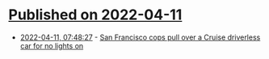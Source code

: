 # [Published on 2022-04-11](index.md)

* [2022-04-11, 07:48:27](https://news.ycombinator.com/item?id=30985843) - [San Francisco cops pull over a Cruise driverless car for no lights on](https://www.theverge.com/2022/4/10/23019303/heres-what-happens-cops-pull-over-a-driverless-cruise-vehicle-general-motors)
